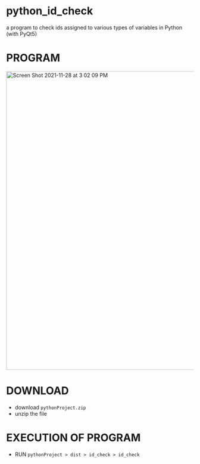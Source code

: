 # python_id_check
a program to check ids assigned to various types of variables in Python (with PyQt5)

# PROGRAM
<img width="801" alt="Screen Shot 2021-11-28 at 3 02 09 PM" src="https://user-images.githubusercontent.com/61719257/143731546-c73963ef-7d04-48dc-b481-79a1eedade42.png">

# DOWNLOAD
- download `pythonProject.zip`
- unzip the file

# EXECUTION OF PROGRAM
- RUN `pythonProject > dist > id_check > id_check`
